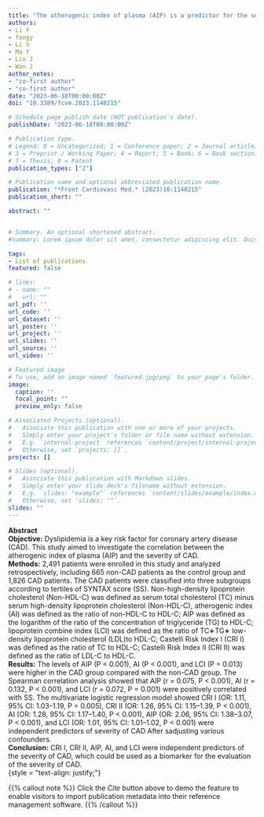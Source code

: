 ```yaml
---
title: "The atherogenic index of plasma (AIP) is a predictor for the severity of coronary artery disease"
authors:
- Li Y
- fengy
- Li S
- Ma Y
- Lin J
- Wan J
author_notes:
- "co-first author"
- "co-first author"
date: "2023-06-18T00:00:00Z"
doi: "10.3389/fcvm.2023.1140215"

# Schedule page publish date (NOT publication's date).
publishDate: "2023-06-18T00:00:00Z"

# Publication type.
# Legend: 0 = Uncategorized; 1 = Conference paper; 2 = Journal article;
# 3 = Preprint / Working Paper; 4 = Report; 5 = Book; 6 = Book section;
# 7 = Thesis; 8 = Patent
publication_types: ["2"]

# Publication name and optional abbreviated publication name.
publication: "*Front Cardiovasc Med.* (2023)10:1140215"
publication_short: ""

abstract: ""


# Summary. An optional shortened abstract.
#summary: Lorem ipsum dolor sit amet, consectetur adipiscing elit. Duis posuere tellus ac convallis placerat. Proin tincidunt magna sed ex sollicitudin condimentum.

tags:
- List of publications
featured: false

# links:
# - name: ""
#   url: ""
url_pdf: ''
url_code: ''
url_dataset: ''
url_poster: ''
url_project: ''
url_slides: ''
url_source: ''
url_video: ''

# Featured image
# To use, add an image named `featured.jpg/png` to your page's folder. 
image:
  caption: ''
  focal_point: ""
  preview_only: false

# Associated Projects (optional).
#   Associate this publication with one or more of your projects.
#   Simply enter your project's folder or file name without extension.
#   E.g. `internal-project` references `content/project/internal-project/index.md`.
#   Otherwise, set `projects: []`.
projects: []

# Slides (optional).
#   Associate this publication with Markdown slides.
#   Simply enter your slide deck's filename without extension.
#   E.g. `slides: "example"` references `content/slides/example/index.md`.
#   Otherwise, set `slides: ""`.
slides: ""
---
```

**Abstract**  
**Objective:** Dyslipidemia is a key risk factor for coronary artery disease (CAD). This study aimed to investigate the correlation between the atherogenic index of plasma (AIP) and the severity of CAD.  
**Methods:** 2,491 patients were enrolled in this study and analyzed retrospectively, including 665 non-CAD patients as the control group and 1,826 CAD patients. The CAD patients were classified into three subgroups according to tertiles of SYNTAX score (SS). Non-high-density lipoprotein cholesterol (Non-HDL-C) was defined as serum total cholesterol (TC) minus serum high-density lipoprotein cholesterol (Non-HDL-C), atherogenic index (AI) was defined as the ratio of non-HDL-C to HDL-C; AIP was defined as the logarithm of the ratio of the concentration of triglyceride (TG) to HDL-C; lipoprotein combine index (LCI) was defined as the ratio of TC∗TG∗ low-density lipoprotein cholesterol (LDL)to HDL-C; Castelli Risk Index I (CRI I) was defined as the ratio of TC to HDL-C; Castelli Risk Index II (CRI II) was defined as the ratio of LDL-C to HDL-C.  
**Results:** The levels of AIP (P < 0.001), AI (P < 0.001), and LCI (P = 0.013) were higher in the CAD group compared with the non-CAD group. The Spearman correlation analysis showed that AIP (r = 0.075, P < 0.001), AI (r = 0.132, P < 0.001), and LCI (r = 0.072, P = 0.001) were positively correlated with SS. The multivariate logistic regression model showed CRI I (OR: 1.11, 95% CI: 1.03–1.19, P = 0.005), CRI II (OR: 1.26, 95% CI: 1.15–1.39, P < 0.001), AI (OR: 1.28, 95% CI: 1.17–1.40, P < 0.001), AIP (OR: 2.06, 95% CI: 1.38–3.07, P < 0.001), and LCI (OR: 1.01, 95% CI: 1.01–1.02, P < 0.001) were independent predictors of severity of CAD After sadjusting various confounders.  
**Conclusion:** CRI I, CRI II, AIP, AI, and LCI were independent predictors of the severity
of CAD, which could be used as a biomarker for the evaluation of the severity of CAD.  
{style = "text-align: justify;"}

{{% callout note %}}
Click the *Cite* button above to demo the feature to enable visitors to import publication metadata into their reference management software.
{{% /callout %}}

